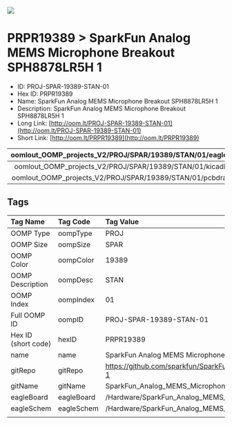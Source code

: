 


  
![][im]
# PRPR19389 > SparkFun Analog MEMS Microphone Breakout SPH8878LR5H 1

- ID: PROJ-SPAR-19389-STAN-01
- Hex ID: PRPR19389
- Name: SparkFun Analog MEMS Microphone Breakout SPH8878LR5H 1
- Description: SparkFun Analog MEMS Microphone Breakout SPH8878LR5H 1
- Long Link: [http://oom.lt/PROJ-SPAR-19389-STAN-01](http://oom.lt/PROJ-SPAR-19389-STAN-01)
- Short Link: [http://oom.lt/PRPR19389](http://oom.lt/PRPR19389)
  

|oomlout_OOMP_projects_V2/PROJ/SPAR/19389/STAN/01/eagleImage.png|oomlout_OOMP_projects_V2/PROJ/SPAR/19389/STAN/01/eagleSchemImage.png|oomlout_OOMP_projects_V2/PROJ/SPAR/19389/STAN/01/kicadPcb3dFront.png|oomlout_OOMP_projects_V2/PROJ/SPAR/19389/STAN/01/kicadPcb3dBack.png|
| :---: | :---: | :---: | :---: |
|oomlout_OOMP_projects_V2/PROJ/SPAR/19389/STAN/01/kicadPcb3d.png|oomlout_OOMP_projects_V2/PROJ/SPAR/19389/STAN/01/bomBack.png|oomlout_OOMP_projects_V2/PROJ/SPAR/19389/STAN/01/bomFront.png|oomlout_OOMP_projects_V2/PROJ/SPAR/19389/STAN/01/pcbdraw.svg|
|oomlout_OOMP_projects_V2/PROJ/SPAR/19389/STAN/01/pcbdrawBack.svg||||

## Tags
  

|Tag Name|Tag Code|Tag Value|
| :--- | :--- | :--- |
|OOMP Type|oompType|PROJ|
|OOMP Size|oompSize|SPAR|
|OOMP Color|oompColor|19389|
|OOMP Description|oompDesc|STAN|
|OOMP Index|oompIndex|01|
|Full OOMP ID|oompID|PROJ-SPAR-19389-STAN-01|
|Hex ID (short code)|hexID|PRPR19389|
|name|name|SparkFun Analog MEMS Microphone Breakout SPH8878LR5H 1|
|gitRepo|gitRepo|https://github.com/sparkfun/SparkFun_Analog_MEMS_Microphone_Breakout_SPH8878LR5H-1|
|gitName|gitName|SparkFun_Analog_MEMS_Microphone_Breakout_SPH8878LR5H-1|
|eagleBoard|eagleBoard|/Hardware/SparkFun_Analog_MEMS_Microphone_Breakout_SPH8878LR5H-1.brd|
|eagleSchem|eagleSchem|/Hardware/SparkFun_Analog_MEMS_Microphone_Breakout_SPH8878LR5H-1.sch|
||||



[im]: PROJ/SPAR/19389/STAN/01/kicadPcb3d_450.png

